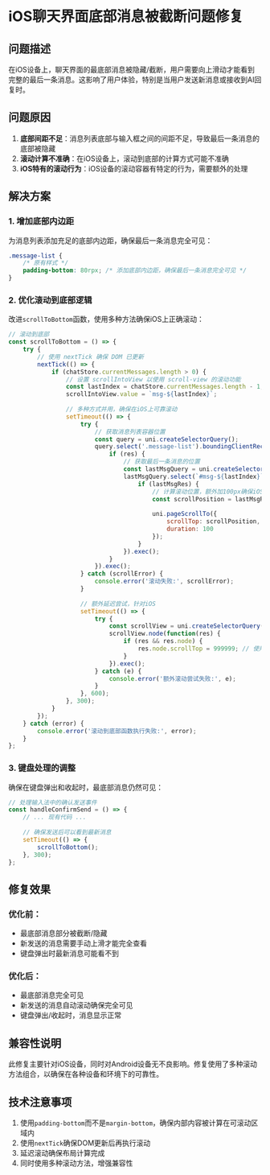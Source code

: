 # iOS聊天界面底部消息被截断问题修复

## 问题描述

在iOS设备上，聊天界面的最底部消息被隐藏/截断，用户需要向上滑动才能看到完整的最后一条消息。这影响了用户体验，特别是当用户发送新消息或接收到AI回复时。

## 问题原因

1. **底部间距不足**：消息列表底部与输入框之间的间距不足，导致最后一条消息的底部被隐藏
2. **滚动计算不准确**：在iOS设备上，滚动到底部的计算方式可能不准确
3. **iOS特有的滚动行为**：iOS设备的滚动容器有特定的行为，需要额外的处理

## 解决方案

### 1. 增加底部内边距

为消息列表添加充足的底部内边距，确保最后一条消息完全可见：

```css
.message-list {
    /* 原有样式 */
    padding-bottom: 80rpx; /* 添加底部内边距，确保最后一条消息完全可见 */
}
```

### 2. 优化滚动到底部逻辑

改进`scrollToBottom`函数，使用多种方法确保iOS上正确滚动：

```javascript
// 滚动到底部
const scrollToBottom = () => {
    try {
        // 使用 nextTick 确保 DOM 已更新
        nextTick(() => {
            if (chatStore.currentMessages.length > 0) {
                // 设置 scrollIntoView 以使用 scroll-view 的滚动功能
                const lastIndex = chatStore.currentMessages.length - 1;
                scrollIntoView.value = `msg-${lastIndex}`;
                
                // 多种方式并用，确保在iOS上可靠滚动
                setTimeout(() => {
                    try {
                        // 获取消息列表容器位置
                        const query = uni.createSelectorQuery();
                        query.select('.message-list').boundingClientRect(res => {
                            if (res) {
                                // 获取最后一条消息的位置
                                const lastMsgQuery = uni.createSelectorQuery();
                                lastMsgQuery.select(`#msg-${lastIndex}`).boundingClientRect(lastMsgRes => {
                                    if (lastMsgRes) {
                                        // 计算滚动位置，额外加100px确保iOS上完全可见
                                        const scrollPosition = lastMsgRes.top - res.top + lastMsgRes.height + 100;
                                        
                                        uni.pageScrollTo({
                                            scrollTop: scrollPosition,
                                            duration: 100
                                        });
                                    }
                                }).exec();
                            }
                        }).exec();
                    } catch (scrollError) {
                        console.error('滚动失败:', scrollError);
                    }
                    
                    // 额外延迟尝试，针对iOS
                    setTimeout(() => {
                        try {
                            const scrollView = uni.createSelectorQuery().select('.message-list');
                            scrollView.node(function(res) {
                                if (res && res.node) {
                                    res.node.scrollTop = 999999; // 使用极大值
                                }
                            }).exec();
                        } catch (e) {
                            console.error('额外滚动尝试失败:', e);
                        }
                    }, 600);
                }, 300);
            }
        });
    } catch (error) {
        console.error('滚动到底部函数执行失败:', error);
    }
};
```

### 3. 键盘处理的调整

确保在键盘弹出和收起时，最底部消息仍然可见：

```javascript
// 处理输入法中的确认发送事件
const handleConfirmSend = () => {
    // ... 现有代码 ...
    
    // 确保发送后可以看到最新消息
    setTimeout(() => {
        scrollToBottom();
    }, 300);
};
```

## 修复效果

### 优化前：
- 最底部消息部分被截断/隐藏
- 新发送的消息需要手动上滑才能完全查看
- 键盘弹出时最新消息可能看不到

### 优化后：
- 最底部消息完全可见
- 新发送的消息自动滚动确保完全可见
- 键盘弹出/收起时，消息显示正常

## 兼容性说明

此修复主要针对iOS设备，同时对Android设备无不良影响。修复使用了多种滚动方法组合，以确保在各种设备和环境下的可靠性。

## 技术注意事项

1. 使用`padding-bottom`而不是`margin-bottom`，确保内部内容被计算在可滚动区域内
2. 使用`nextTick`确保DOM更新后再执行滚动
3. 延迟滚动确保布局计算完成
4. 同时使用多种滚动方法，增强兼容性 